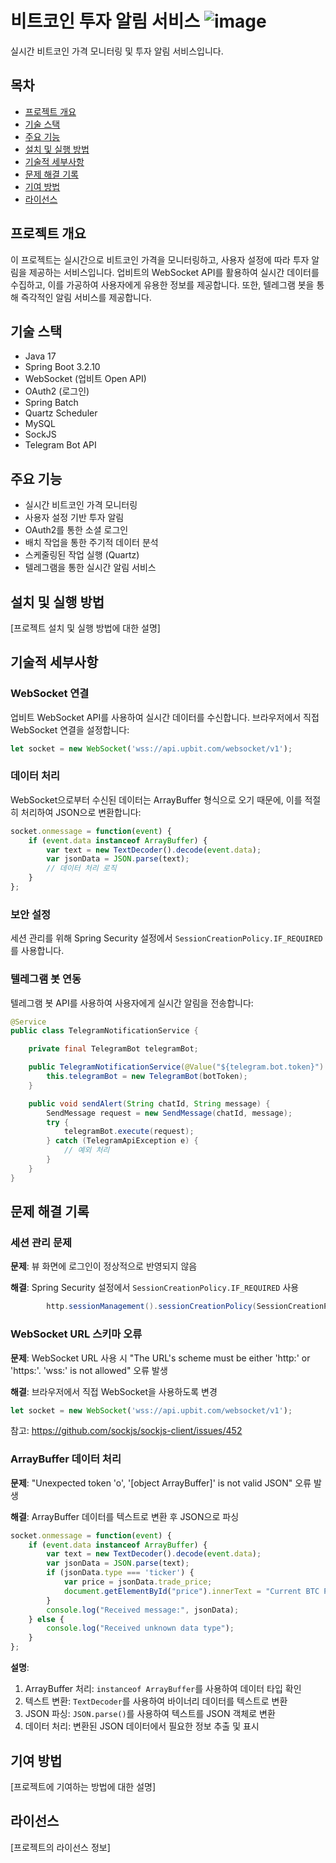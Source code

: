# 비트코인 투자 알림 서비스  ![image](https://github.com/user-attachments/assets/f0cbad1e-e0c5-492b-afdb-2e4890a154d0)


실시간 비트코인 가격 모니터링 및 투자 알림 서비스입니다.

## 목차
- [프로젝트 개요](#프로젝트-개요)
- [기술 스택](#기술-스택)
- [주요 기능](#주요-기능)
- [설치 및 실행 방법](#설치-및-실행-방법)
- [기술적 세부사항](#기술적-세부사항)
- [문제 해결 기록](#문제-해결-기록)
- [기여 방법](#기여-방법)
- [라이선스](#라이선스)

## 프로젝트 개요

이 프로젝트는 실시간으로 비트코인 가격을 모니터링하고, 사용자 설정에 따라 투자 알림을 제공하는 서비스입니다. 업비트의 WebSocket API를 활용하여 실시간 데이터를 수집하고, 이를 가공하여 사용자에게 유용한 정보를 제공합니다. 또한, 텔레그램 봇을 통해 즉각적인 알림 서비스를 제공합니다.

## 기술 스택

- Java 17
- Spring Boot 3.2.10
- WebSocket (업비트 Open API)
- OAuth2 (로그인)
- Spring Batch
- Quartz Scheduler
- MySQL
- SockJS
- Telegram Bot API

## 주요 기능

- 실시간 비트코인 가격 모니터링
- 사용자 설정 기반 투자 알림
- OAuth2를 통한 소셜 로그인
- 배치 작업을 통한 주기적 데이터 분석
- 스케줄링된 작업 실행 (Quartz)
- 텔레그램을 통한 실시간 알림 서비스

## 설치 및 실행 방법

[프로젝트 설치 및 실행 방법에 대한 설명]

## 기술적 세부사항

### WebSocket 연결

업비트 WebSocket API를 사용하여 실시간 데이터를 수신합니다. 브라우저에서 직접 WebSocket 연결을 설정합니다:

```javascript
let socket = new WebSocket('wss://api.upbit.com/websocket/v1');
```

### 데이터 처리

WebSocket으로부터 수신된 데이터는 ArrayBuffer 형식으로 오기 때문에, 이를 적절히 처리하여 JSON으로 변환합니다:

```javascript
socket.onmessage = function(event) {
    if (event.data instanceof ArrayBuffer) {
        var text = new TextDecoder().decode(event.data);
        var jsonData = JSON.parse(text);
        // 데이터 처리 로직
    }
};
```

### 보안 설정

세션 관리를 위해 Spring Security 설정에서 `SessionCreationPolicy.IF_REQUIRED`를 사용합니다.

### 텔레그램 봇 연동

텔레그램 봇 API를 사용하여 사용자에게 실시간 알림을 전송합니다:

```java
@Service
public class TelegramNotificationService {

    private final TelegramBot telegramBot;

    public TelegramNotificationService(@Value("${telegram.bot.token}") String botToken) {
        this.telegramBot = new TelegramBot(botToken);
    }

    public void sendAlert(String chatId, String message) {
        SendMessage request = new SendMessage(chatId, message);
        try {
            telegramBot.execute(request);
        } catch (TelegramApiException e) {
            // 예외 처리
        }
    }
}
```

## 문제 해결 기록

### 세션 관리 문제

**문제**: 뷰 화면에 로그인이 정상적으로 반영되지 않음

**해결**: Spring Security 설정에서 `SessionCreationPolicy.IF_REQUIRED` 사용

```java
        http.sessionManagement().sessionCreationPolicy(SessionCreationPolicy.IF_REQUIRED);
```

### WebSocket URL 스키마 오류

**문제**: WebSocket URL 사용 시 "The URL's scheme must be either 'http:' or 'https:'. 'wss:' is not allowed" 오류 발생

**해결**: 브라우저에서 직접 WebSocket을 사용하도록 변경

```javascript
let socket = new WebSocket('wss://api.upbit.com/websocket/v1');
```

참고: https://github.com/sockjs/sockjs-client/issues/452

### ArrayBuffer 데이터 처리

**문제**: "Unexpected token 'o', '[object ArrayBuffer]' is not valid JSON" 오류 발생

**해결**: ArrayBuffer 데이터를 텍스트로 변환 후 JSON으로 파싱

```javascript
socket.onmessage = function(event) {
    if (event.data instanceof ArrayBuffer) {
        var text = new TextDecoder().decode(event.data);
        var jsonData = JSON.parse(text);
        if (jsonData.type === 'ticker') {
            var price = jsonData.trade_price;
            document.getElementById("price").innerText = "Current BTC Price: " + price;
        }
        console.log("Received message:", jsonData);
    } else {
        console.log("Received unknown data type");
    }
};
```

**설명**:
1. ArrayBuffer 처리: `instanceof ArrayBuffer`를 사용하여 데이터 타입 확인
2. 텍스트 변환: `TextDecoder`를 사용하여 바이너리 데이터를 텍스트로 변환
3. JSON 파싱: `JSON.parse()`를 사용하여 텍스트를 JSON 객체로 변환
4. 데이터 처리: 변환된 JSON 데이터에서 필요한 정보 추출 및 표시


## 기여 방법

[프로젝트에 기여하는 방법에 대한 설명]

## 라이선스

[프로젝트의 라이선스 정보]
